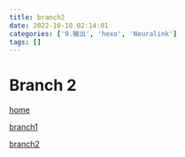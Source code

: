 ```yaml
---
title: branch2
date: 2022-10-10 02:14:01
categories: ['9.输出', 'hexo', 'Neuralink']
tags: []
---
```


# Branch 2

[home](../1178/#图表)

[branch1](../1176)

[branch2](../1180)
